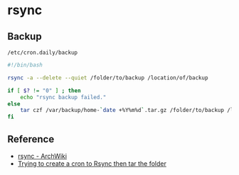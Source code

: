 # rsync

## Backup

`/etc/cron.daily/backup`
```bash
#!/bin/bash

rsync -a --delete --quiet /folder/to/backup /location/of/backup

if [ $? != "0" ] ; then
    echo "rsync backup failed."
else
    tar czf /var/backup/home-`date +%Y%m%d`.tar.gz /folder/to/backup /location/of/backup
fi
```

## Reference

- [rsync - ArchWiki](https://wiki.archlinux.org/index.php/rsync)
- [Trying to create a cron to Rsync then tar the folder](https://unix.stackexchange.com/questions/37912/trying-to-create-a-cron-to-rsync-then-tar-the-folder)